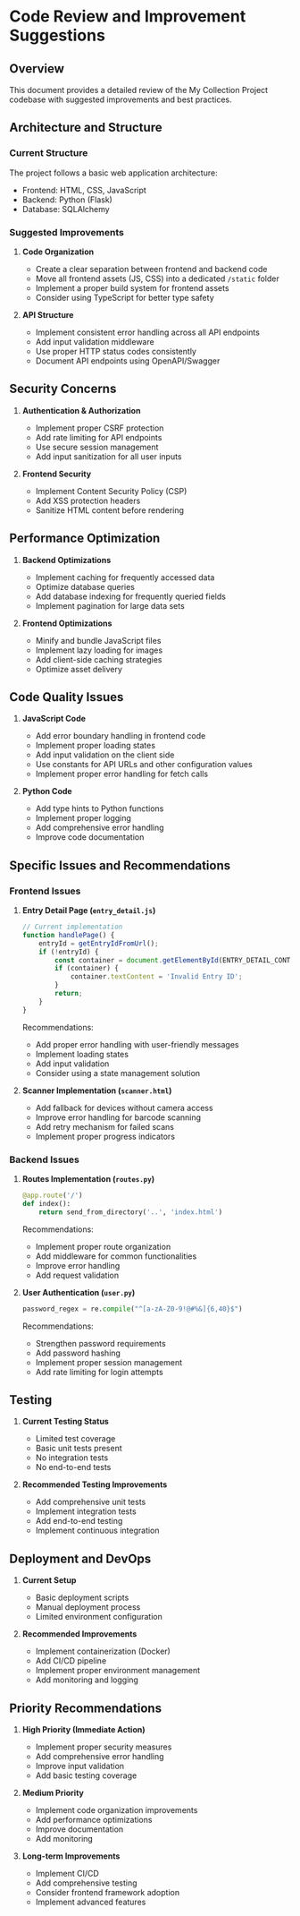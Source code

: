 # Code Review and Improvement Suggestions

## Overview
This document provides a detailed review of the My Collection Project codebase with suggested improvements and best practices.

## Architecture and Structure

### Current Structure
The project follows a basic web application architecture:
- Frontend: HTML, CSS, JavaScript
- Backend: Python (Flask)
- Database: SQLAlchemy

### Suggested Improvements

1. **Code Organization**
   - Create a clear separation between frontend and backend code
   - Move all frontend assets (JS, CSS) into a dedicated `/static` folder
   - Implement a proper build system for frontend assets
   - Consider using TypeScript for better type safety

2. **API Structure**
   - Implement consistent error handling across all API endpoints
   - Add input validation middleware
   - Use proper HTTP status codes consistently
   - Document API endpoints using OpenAPI/Swagger

## Security Concerns

1. **Authentication & Authorization**
   - Implement proper CSRF protection
   - Add rate limiting for API endpoints
   - Use secure session management
   - Add input sanitization for all user inputs

2. **Frontend Security**
   - Implement Content Security Policy (CSP)
   - Add XSS protection headers
   - Sanitize HTML content before rendering

## Performance Optimization

1. **Backend Optimizations**
   - Implement caching for frequently accessed data
   - Optimize database queries
   - Add database indexing for frequently queried fields
   - Implement pagination for large data sets

2. **Frontend Optimizations**
   - Minify and bundle JavaScript files
   - Implement lazy loading for images
   - Add client-side caching strategies
   - Optimize asset delivery

## Code Quality Issues

1. **JavaScript Code**
   - Add error boundary handling in frontend code
   - Implement proper loading states
   - Add input validation on the client side
   - Use constants for API URLs and other configuration values
   - Implement proper error handling for fetch calls

2. **Python Code**
   - Add type hints to Python functions
   - Implement proper logging
   - Add comprehensive error handling
   - Improve code documentation

## Specific Issues and Recommendations

### Frontend Issues

1. **Entry Detail Page (`entry_detail.js`)**
   ```javascript
   // Current implementation
   function handlePage() {
       entryId = getEntryIdFromUrl();
       if (!entryId) {
           const container = document.getElementById(ENTRY_DETAIL_CONTAINER_ID);
           if (container) {
               container.textContent = 'Invalid Entry ID';
           }
           return;
       }
   }
   ```
   Recommendations:
   - Add proper error handling with user-friendly messages
   - Implement loading states
   - Add input validation
   - Consider using a state management solution

2. **Scanner Implementation (`scanner.html`)**
   - Add fallback for devices without camera access
   - Improve error handling for barcode scanning
   - Add retry mechanism for failed scans
   - Implement proper progress indicators

### Backend Issues

1. **Routes Implementation (`routes.py`)**
   ```python
   @app.route('/')
   def index():
       return send_from_directory('..', 'index.html')
   ```
   Recommendations:
   - Implement proper route organization
   - Add middleware for common functionalities
   - Improve error handling
   - Add request validation

2. **User Authentication (`user.py`)**
   ```python
   password_regex = re.compile("^[a-zA-Z0-9!@#%&]{6,40}$")
   ```
   Recommendations:
   - Strengthen password requirements
   - Add password hashing
   - Implement proper session management
   - Add rate limiting for login attempts

## Testing

1. **Current Testing Status**
   - Limited test coverage
   - Basic unit tests present
   - No integration tests
   - No end-to-end tests

2. **Recommended Testing Improvements**
   - Add comprehensive unit tests
   - Implement integration tests
   - Add end-to-end testing
   - Implement continuous integration

## Deployment and DevOps

1. **Current Setup**
   - Basic deployment scripts
   - Manual deployment process
   - Limited environment configuration

2. **Recommended Improvements**
   - Implement containerization (Docker)
   - Add CI/CD pipeline
   - Implement proper environment management
   - Add monitoring and logging

## Priority Recommendations

1. **High Priority (Immediate Action)**
   - Implement proper security measures
   - Add comprehensive error handling
   - Improve input validation
   - Add basic testing coverage

2. **Medium Priority**
   - Implement code organization improvements
   - Add performance optimizations
   - Improve documentation
   - Add monitoring

3. **Long-term Improvements**
   - Implement CI/CD
   - Add comprehensive testing
   - Consider frontend framework adoption
   - Implement advanced features